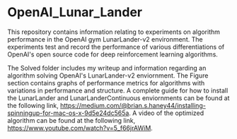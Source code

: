 # OpenAI_Lunar_Lander
This repository contains information relating to experiments on algorithm performance in the OpenAI gym LunarLander-v2 environment. The experiments test and record the performance of various differentiations of OpenAI's open source code for deep reinforcement learning algorithms.

The Solved folder includes my writeup and information regarding an algorithm solving OpenAI's LunarLander-v2 enviornment. The Figure section contains graphs of performance metrics for algorithms with variations in performance and structure. A complete guide for how to install the LunarLander and LunarLanderContinuous enviornments can be found at the following link, https://medium.com/@brian.s.haney44/installing-spinningup-for-mac-os-x-9d5e24dc565a. A video of the optimized algorithm can be found at the following link, https://www.youtube.com/watch?v=5_f66jrAWiM.
